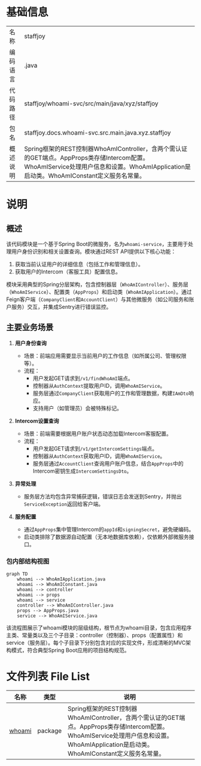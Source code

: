 # 基础信息

|      |      |
|------|------|
| 名称 | staffjoy |
| 编码语言 | .java |
| 代码路径 | staffjoy/whoami-svc/src/main/java/xyz/staffjoy |
| 包名 | staffjoy.docs.whoami-svc.src.main.java.xyz.staffjoy |
| 概述说明 | Spring框架的REST控制器WhoAmIController，含两个需认证的GET端点。AppProps类存储Intercom配置。WhoAmIService处理用户信息和设置。WhoAmIApplication是启动类。WhoAmIConstant定义服务名常量。 |

# 说明

## 概述  
该代码模块是一个基于Spring Boot的微服务，名为`whoami-service`，主要用于处理用户身份识别和相关设置查询。模块通过REST API提供以下核心功能：  
1. 获取当前认证用户的详细信息（包括工作和管理信息）。  
2. 获取用户的Intercom（客服工具）配置信息。  

模块采用典型的Spring分层架构，包含控制器层（`WhoAmIController`）、服务层（`WhoAmIService`）、配置类（`AppProps`）和启动类（`WhoAmIApplication`）。通过Feign客户端（`CompanyClient`和`AccountClient`）与其他微服务（如公司服务和账户服务）交互，并集成Sentry进行错误监控。

## 主要业务场景  
1. **用户身份查询**  
   - 场景：前端应用需要显示当前用户的工作信息（如所属公司、管理权限等）。  
   - 流程：  
     - 用户发起GET请求到`/v1/findWhoAmI`端点。  
     - 控制器从`AuthContext`提取用户ID，调用`WhoAmIService`。  
     - 服务层通过`CompanyClient`获取用户的工作和管理数据，构建`IAmDto`响应。  
     - 支持用户（如管理员）会被特殊标记。  

2. **Intercom设置查询**  
   - 场景：前端需要根据用户账户状态动态加载Intercom客服配置。  
   - 流程：  
     - 用户发起GET请求到`/v1/getIntercomSettings`端点。  
     - 控制器从`AuthContext`获取用户ID，调用`WhoAmIService`。  
     - 服务层通过`AccountClient`查询用户账户信息，结合`AppProps`中的Intercom密钥生成`IntercomSettingsDto`。  

3. **异常处理**  
   - 服务层方法均包含异常捕获逻辑，错误日志会发送到Sentry，并抛出`ServiceException`返回给客户端。  

4. **服务配置**  
   - 通过`AppProps`集中管理Intercom的`appId`和`signingSecret`，避免硬编码。  
   - 启动类排除了数据源自动配置（无本地数据库依赖），仅依赖外部微服务接口。


### 包内部结构视图

```mermaid
graph TD
    whoami --> WhoAmIApplication.java
    whoami --> WhoAmIConstant.java
    whoami --> controller
    whoami --> props
    whoami --> service
    controller --> WhoAmIController.java
    props --> AppProps.java
    service --> WhoAmIService.java
```

该流程图展示了whoami模块的层级结构，根节点为whoami目录，包含应用程序主类、常量类以及三个子目录：controller（控制器）、props（配置属性）和service（服务层）。每个子目录下分别包含对应的实现文件，形成清晰的MVC架构模式，符合典型Spring Boot应用的项目结构规范。

# 文件列表 File List

| 名称   | 类型  | 说明 |
|-------|------|-------------|
| [whoami](whoami/_module.md) | package | Spring框架的REST控制器WhoAmIController，含两个需认证的GET端点。AppProps类存储Intercom配置。WhoAmIService处理用户信息和设置。WhoAmIApplication是启动类。WhoAmIConstant定义服务名常量。 |


